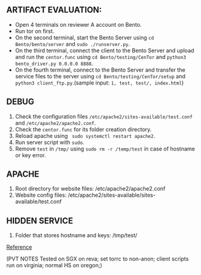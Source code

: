 ## ARTIFACT EVALUATION:
* Open 4 terminals on reviewer A account on Bento. 
* Run tor on first. 
* On the second terminal, start the Bento Server using `cd Bento/bento/server` and `sudo ./runserver.py`. 
* On the third terminal, connect the client to the Bento Server and upload and run the `centor.func` using `cd Bento/testing/CenTor` and `python3 bento_driver.py 0.0.0.0 8888`. 
* On the fourth terminal, connect to the Bento Server and transfer the service files to the server using `cd Bento/testing/CenTor/setup` and `python3 client_ftp.py`.(sample input: `1, test, test/, index.html`)

## DEBUG
1. Check the configuration files `/etc/apache2/sites-available/test.conf` and `/etc/apache2/apache2.conf`. 
2. Check the `centor.func` for its folder creation directory.
3. Reload apache using ` sudo systemctl restart apache2`. 
4. Run server script with `sudo`.
5. Remove `test` in `/tmp/` using `sudo rm -r /temp/test` in case of hostname or key error. 

## APACHE 

1. Root directory for website files: /etc/apache2/apache2.conf
2. Website config files: /etc/apache2/sites-available/sites-available/test.conf

## HIDDEN SERVICE
1. Folder that stores hostname and keys: /tmp/test/


[Reference](https://www.liquidweb.com/kb/configure-apache-virtual-hosts-ubuntu-18-04/)

(PVT NOTES
Tested on SGX on reva; set torrc to non-anon; client scripts run on virginia; normal HS on oregon;)
